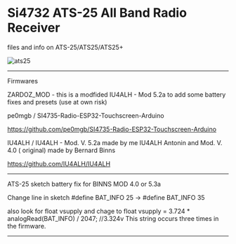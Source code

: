 # Si4732 ATS-25 All Band Radio Receiver
files and info on ATS-25/ATS25/ATS25+


![ats25](https://user-images.githubusercontent.com/44716085/185809159-f8e3d3a2-1067-4bdf-9d19-2dcd61e50f11.png)


---

Firmwares

ZARDOZ_MOD - this is a modfided IU4ALH - Mod 5.2a to add some battery fixes and presets (use at own risk)

pe0mgb / SI4735-Radio-ESP32-Touchscreen-Arduino

https://github.com/pe0mgb/SI4735-Radio-ESP32-Touchscreen-Arduino


IU4ALH / IU4ALH - Mod. V. 5.2a made by me IU4ALH Antonin and Mod. V. 4.0 ( original) made by Bernard Binns

https://github.com/IU4ALH/IU4ALH

---

ATS-25 sketch battery fix for BINNS MOD 4.0 or 5.3a

Change line in sketch #define BAT_INFO 25 → #define BAT_INFO 35

also look for float vsupply and chage to float vsupply = 3.724 * analogRead(BAT_INFO) / 2047; //3.324v
This string occurs three times in the firmware.

---
